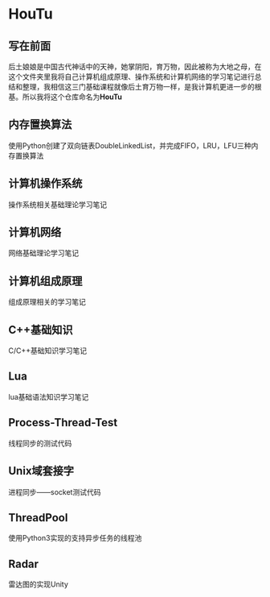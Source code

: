 # HouTu

## 写在前面

后土娘娘是中国古代神话中的天神，她掌阴阳，育万物，因此被称为大地之母，在这个文件夹里我将自己计算机组成原理、操作系统和计算机网络的学习笔记进行总结和整理，我相信这三门基础课程就像后土育万物一样，是我计算机更进一步的根基。所以我将这个仓库命名为**HouTu**

## 内存置换算法

使用Python创建了双向链表DoubleLinkedList，并完成FIFO，LRU，LFU三种内存置换算法

## 计算机操作系统
操作系统相关基础理论学习笔记

## 计算机网络
网络基础理论学习笔记

## 计算机组成原理
组成原理相关的学习笔记

## C++基础知识
C/C++基础知识学习笔记

## Lua
lua基础语法知识学习笔记

## Process-Thread-Test
线程同步的测试代码

## Unix域套接字
进程同步——socket测试代码

## ThreadPool
使用Python3实现的支持异步任务的线程池

## Radar 
雷达图的实现Unity